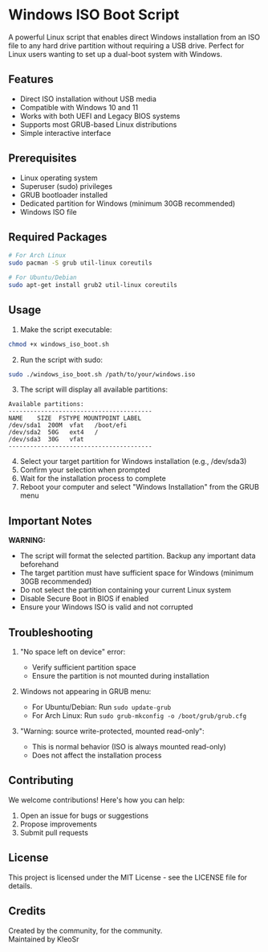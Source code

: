 # Windows ISO Boot Script

A powerful Linux script that enables direct Windows installation from an ISO file to any hard drive partition without requiring a USB drive. Perfect for Linux users wanting to set up a dual-boot system with Windows.

## Features

- Direct ISO installation without USB media
- Compatible with Windows 10 and 11
- Works with both UEFI and Legacy BIOS systems
- Supports most GRUB-based Linux distributions
- Simple interactive interface

## Prerequisites

- Linux operating system
- Superuser (sudo) privileges
- GRUB bootloader installed
- Dedicated partition for Windows (minimum 30GB recommended)
- Windows ISO file

## Required Packages

```bash
# For Arch Linux
sudo pacman -S grub util-linux coreutils

# For Ubuntu/Debian
sudo apt-get install grub2 util-linux coreutils
```

## Usage

1. Make the script executable:
```bash
chmod +x windows_iso_boot.sh
```

2. Run the script with sudo:
```bash
sudo ./windows_iso_boot.sh /path/to/your/windows.iso
```

3. The script will display all available partitions:
```
Available partitions:
----------------------------------------
NAME    SIZE  FSTYPE MOUNTPOINT LABEL
/dev/sda1  200M  vfat   /boot/efi
/dev/sda2  50G   ext4   /
/dev/sda3  30G   vfat   
----------------------------------------
```

4. Select your target partition for Windows installation (e.g., /dev/sda3)
5. Confirm your selection when prompted
6. Wait for the installation process to complete
7. Reboot your computer and select "Windows Installation" from the GRUB menu

## Important Notes

 **WARNING:**
- The script will format the selected partition. Backup any important data beforehand
- The target partition must have sufficient space for Windows (minimum 30GB recommended)
- Do not select the partition containing your current Linux system
- Disable Secure Boot in BIOS if enabled
- Ensure your Windows ISO is valid and not corrupted

## Troubleshooting

1. "No space left on device" error:
   - Verify sufficient partition space
   - Ensure the partition is not mounted during installation

2. Windows not appearing in GRUB menu:
   - For Ubuntu/Debian: Run `sudo update-grub`
   - For Arch Linux: Run `sudo grub-mkconfig -o /boot/grub/grub.cfg`

3. "Warning: source write-protected, mounted read-only":
   - This is normal behavior (ISO is always mounted read-only)
   - Does not affect the installation process

## Contributing

We welcome contributions! Here's how you can help:
1. Open an issue for bugs or suggestions
2. Propose improvements
3. Submit pull requests

## License

This project is licensed under the MIT License - see the LICENSE file for details.

## Credits

Created by the community, for the community.  
Maintained by KleoSr

